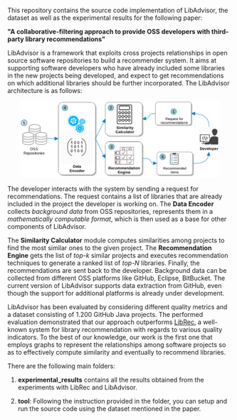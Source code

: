 
This repository contains the source code implementation of LibAdvisor, the dataset as well as the experimental results for the following paper:

<b>"A collaborative-filtering approach to provide OSS developers with third-party library recommendations"</b>


LibAdvisor is a framework that exploits cross projects relationships in open source software repositories to build a recommender system. It aims at supporting software developers who have already included some libraries in the new projects being developed, and expect to get recommendations on which additional libraries should be further incorporated. The LibAdvisor architecture is as follows:

<p align="center">
<img src="https://github.com/saner2019-libadvisor/LibAdvisor/blob/master/images/LibAdvisor.png" width="450">
</p>

The developer interacts with the system by sending a request for recommendations. The request contains a list of libraries that are already included in the project the developer is working on. The <b>Data Encoder</b> collects <i> background data </i> from OSS repositories, represents them in a <i>mathematically computable format</i>, which is then used as a base for other components of LibAdvisor.

The <b> Similarity Calculator</b> module computes similarities among projects to find the most similar ones to the given project. The <b>Recommendation Engine</b> gets the list of <i> top-k</i> similar projects and executes recommendation techniques to generate a ranked list of <i> top-N </i> libraries. Finally, the recommendations are sent back to the developer. Background data can be collected from different OSS platforms like GitHub, Eclipse, BitBucket. The current version of LibAdvisor supports data extraction from GitHub, even though the support for additional platforms is already under development.

LibAdvisor has been evaluated by considering different quality metrics and a dataset consisting of 1.200 GitHub Java projects. The performed evaluation demonstrated that our approach outperforms [LibRec](http://ieeexplore.ieee.org/stamp/stamp.jsp?arnumber=6671293), a well-known system for library recommendation with regards to various quality indicators. To the best of our knowledge, our work is the first one that employs graphs to represent the relationships among software projects so as to effectively compute similarity and eventually to recommend libraries. 



There are the following main folders:

1. <b>experimental\_results</b> contains all the results obtained from the experiments with LibRec and LibAdvisor.

2. <b>tool</b>: Following the instruction provided in the folder, you can setup and run the source code using the dataset mentioned in the paper.
